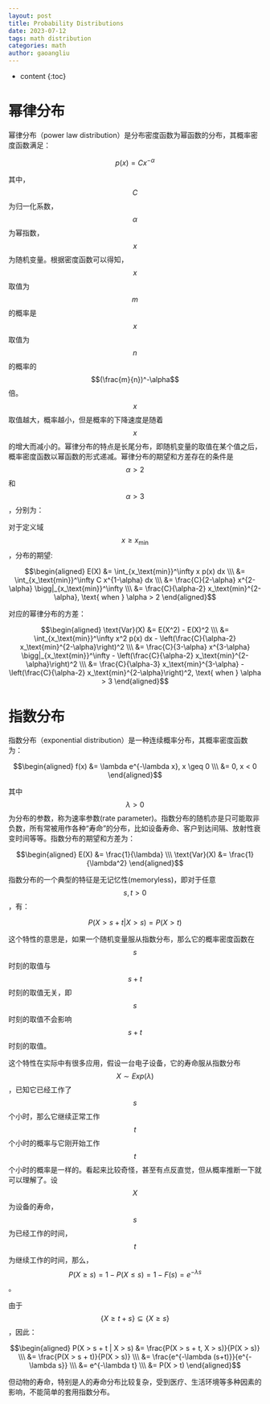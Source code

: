 ```yaml
---
layout: post
title: Probability Distributions
date: 2023-07-12
tags: math distribution
categories: math
author: gaoangliu
---
```

* content
{:toc}


# 幂律分布 
幂律分布（power law distribution）是分布密度函数为幂函数的分布，其概率密度函数满足：




$$
p(x) = C x^{-\alpha}
$$

其中，$$C$$ 为归一化系数，$$\alpha$$ 为幂指数，$$x$$ 为随机变量。根据密度函数可以得知，$$x$$ 取值为 $$m$$ 的概率是 $$x$$ 取值为 $$n$$ 的概率的 $$(\frac{m}{n})^-\alpha$$ 倍。$$x$$ 取值越大，概率越小，但是概率的下降速度是随着 $$x$$ 的增大而减小的。幂律分布的特点是长尾分布，即随机变量的取值在某个值之后，概率密度函数以幂函数的形式递减。幂律分布的期望和方差存在的条件是 $$\alpha > 2$$ 和 $$\alpha > 3$$，分别为：


对于定义域 $$x \geq x_\text{min}$$，分布的期望:

$$\begin{aligned}
E(X) &= \int_{x_\text{min}}^\infty x p(x) dx \\\
&= \int_{x_\text{min}}^\infty C x^{1-\alpha} dx \\\
&= \frac{C}{2-\alpha} x^{2-\alpha} \bigg|_{x_\text{min}}^\infty \\\
&= \frac{C}{\alpha-2} x_\text{min}^{2-\alpha}, \text{ when } \alpha > 2
\end{aligned}$$

对应的幂律分布的方差：

$$\begin{aligned}
\text{Var}(X) &= E(X^2) - E(X)^2 \\\
&= \int_{x_\text{min}}^\infty x^2 p(x) dx - \left(\frac{C}{\alpha-2} x_\text{min}^{2-\alpha}\right)^2 \\\
&= \frac{C}{3-\alpha} x^{3-\alpha} \bigg|_{x_\text{min}}^\infty - \left(\frac{C}{\alpha-2} x_\text{min}^{2-\alpha}\right)^2 \\\
&= \frac{C}{\alpha-3} x_\text{min}^{3-\alpha} - \left(\frac{C}{\alpha-2} x_\text{min}^{2-\alpha}\right)^2, \text{ when } \alpha > 3
\end{aligned}$$


# 指数分布 

指数分布（exponential distribution）是一种连续概率分布，其概率密度函数为：

$$\begin{aligned}
f(x) &= \lambda e^{-\lambda x}, x \geq 0 \\\
&= 0, x < 0
\end{aligned}$$

其中 $$\lambda > 0$$ 为分布的参数，称为速率参数(rate parameter)。指数分布的随机亦是只可能取非负数，所有常被用作各种“寿命”的分布，比如设备寿命、客户到达间隔、放射性衰变时间等等。指数分布的期望和方差为：

$$\begin{aligned}
E(X) &= \frac{1}{\lambda} \\\
\text{Var}(X) &= \frac{1}{\lambda^2}
\end{aligned}$$

指数分布的一个典型的特征是无记忆性(memoryless)，即对于任意 $$s, t > 0$$，有：

$$
P(X > s + t | X > s) = P(X > t)
$$

这个特性的意思是，如果一个随机变量服从指数分布，那么它的概率密度函数在 $$s$$ 时刻的取值与 $$s+t$$ 时刻的取值无关，即 $$s$$ 时刻的取值不会影响 $$s+t$$ 时刻的取值。

这个特性在实际中有很多应用，假设一台电子设备，它的寿命服从指数分布 $$X \sim Exp(\lambda)$$，已知它已经工作了 $$s$$ 个小时，那么它继续正常工作 $$t$$ 个小时的概率与它刚开始工作 $$t$$ 个小时的概率是一样的。看起来比较奇怪，甚至有点反直觉，但从概率推断一下就可以理解了。设 $$X$$ 为设备的寿命，$$s$$ 为已经工作的时间，$$t$$ 为继续工作的时间，那么，$$P(X \ge s)=1-P(X \le s)=1-F(s)=e^{-\lambda s}$$。

由于 $$\{X \ge t + s\} \subseteq \{X \ge s\}$$，因此：

$$\begin{aligned}
P(X > s + t | X > s) &= \frac{P(X > s + t, X > s)}{P(X > s)} \\\
&= \frac{P(X > s + t)}{P(X > s)} \\\
&= \frac{e^{-\lambda (s+t)}}{e^{-\lambda s}} \\\
&= e^{-\lambda t} \\\
&= P(X > t)
\end{aligned}$$

但动物的寿命，特别是人的寿命分布比较复杂，受到医疗、生活环境等多种因素的影响，不能简单的套用指数分布。